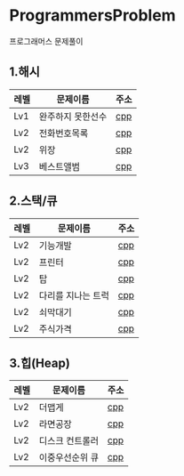 # ProgrammersProblem
프로그래머스 문제풀이

## 1.해시

레벨 | 문제이름 | 주소
--------|--------|---------
Lv1|완주하지 못한선수|[cpp](https://github.com/daum7766/ProgrammersProblem/blob/master/%EC%99%84%EC%A3%BC%ED%95%98%EC%A7%80%20%EB%AA%BB%ED%95%9C%20%EC%84%A0%EC%88%98(%ED%95%B4%EC%89%AC)/Lv1_Hash.cpp)
Lv2|전화번호목록|[cpp](https://github.com/daum7766/ProgrammersProblem/blob/master/%EC%A0%84%ED%99%94%EB%B2%88%ED%98%B8%EB%B6%80(%ED%95%B4%EC%89%ACLv2)/Lv2_Hash1.cpp)
Lv2|위장|[cpp](https://github.com/daum7766/ProgrammersProblem/blob/master/%EC%9C%84%EC%9E%A5(%ED%95%B4%EC%89%ACLv2)/Lv2_Hash2.cpp)
Lv3|베스트앨범|[cpp](https://github.com/daum7766/ProgrammersProblem/blob/master/%EB%B2%A0%EC%8A%A4%ED%8A%B8%EC%97%98%EB%B2%94(%ED%95%B4%EC%89%ACLv3)/bestAlbum.cpp)

## 2.스택/큐

레벨 | 문제이름 | 주소
--------|--------|---------
Lv2|기능개발|[cpp](https://github.com/daum7766/ProgrammersProblem/blob/master/%EA%B8%B0%EB%8A%A5%EA%B0%9C%EB%B0%9C(%ED%81%90%2C%EC%8A%A4%ED%83%9D%20Lv2)/Lv2_Function_Development_Queue.cpp)
Lv2|프린터|[cpp](https://github.com/daum7766/ProgrammersProblem/blob/master/%ED%94%84%EB%A6%B0%ED%84%B0(%ED%81%90%2C%EC%8A%A4%ED%83%9D%20Lv2)/Printer.cpp)
Lv2|탑|[cpp](https://github.com/daum7766/ProgrammersProblem/blob/master/%ED%83%91(%ED%81%90%2C%EC%8A%A4%ED%83%9D%20Lv2)/Lv2_Top_Stack.cpp)
Lv2|다리를 지나는 트럭|[cpp](https://github.com/daum7766/ProgrammersProblem/blob/master/%EB%8B%A4%EB%A6%AC%EB%A5%BC%20%EC%A7%80%EB%82%98%EB%8A%94%20%ED%8A%B8%EB%9F%AD(%ED%81%90%2C%EC%8A%A4%ED%83%9D%20Lv2)/Lv2_Truck_Queue.cpp)
Lv2|쇠막대기|[cpp](https://github.com/daum7766/ProgrammersProblem/blob/master/%EC%87%A0%EB%A7%89%EB%8C%80%EA%B8%B0(%ED%81%90%2C%EC%8A%A4%ED%83%9D%20Lv2)/Lv2_IlonStick_stack.cpp)
Lv2|주식가격|[cpp](https://github.com/daum7766/ProgrammersProblem/blob/master/%EC%A3%BC%EC%8B%9D%EA%B0%80%EA%B2%A9(%ED%81%90%2C%EC%8A%A4%ED%83%9D%20Lv2)/Lv2_StockPrice_stack.cpp)

## 3.힙(Heap)
레벨 | 문제이름 | 주소
--------|--------|---------
Lv2|더맵게|[cpp](https://github.com/daum7766/ProgrammersProblem/blob/master/%EB%8D%94%EB%A7%B5%EA%B2%8C(%ED%9E%99%20Lv2)/Lv2_moreSpicy_Heap.cpp)
Lv2|라면공장|[cpp](https://github.com/daum7766/ProgrammersProblem/blob/master/%EB%9D%BC%EB%A9%B4%EA%B3%B5%EC%9E%A5(%ED%9E%99%20Lv2)/Lv2_RamenFactory_Heap.cpp)
Lv2|디스크 컨트롤러|[cpp](https://github.com/daum7766/ProgrammersProblem/blob/master/%EB%94%94%EC%8A%A4%ED%81%AC%EC%BB%A8%ED%8A%B8%EB%A1%A4%EB%9F%AC(%ED%9E%99%20Lv3)/DiskController.cpp)
Lv2|이중우선순위 큐|[cpp](https://github.com/daum7766/ProgrammersProblem/blob/master/%EC%9D%B4%EC%A4%91%EC%9A%B0%EC%84%A0%EC%88%9C%EC%9C%84%ED%81%90(%ED%9E%99%20Lv3)/DoublePriorityQueue.cpp)
